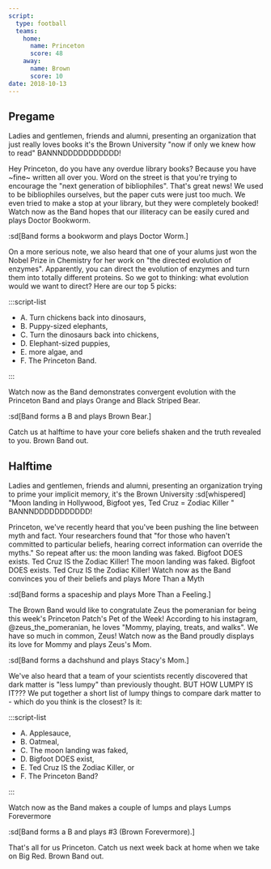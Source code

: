 ```yaml
---
script:
  type: football
  teams:
    home:
      name: Princeton
      score: 48
    away:
      name: Brown
      score: 10
date: 2018-10-13
---
```


## Pregame

Ladies and gentlemen, friends and alumni, presenting an organization that just really loves books it's the Brown University "now if only we knew how to read" BANNNDDDDDDDDDDD!

Hey Princeton, do you have any overdue library books? Because you have \~fine\~ written all over you. Word on the street is that you're trying to encourage the "next generation of bibliophiles". That's great news! We used to be bibliophiles ourselves, but the paper cuts were just too much. We even tried to make a stop at your library, but they were completely booked! Watch now as the Band hopes that our illiteracy can be easily cured and plays Doctor Bookworm.

:sd[Band forms a bookworm and plays Doctor Worm.]

On a more serious note, we also heard that one of your alums just won the Nobel Prize in Chemistry for her work on "the directed evolution of enzymes". Apparently, you can direct the evolution of enzymes and turn them into totally different proteins. So we got to thinking: what evolution would we want to direct? Here are our top 5 picks:

:::script-list

- A. Turn chickens back into dinosaurs,
- B. Puppy-sized elephants,
- C. Turn the dinosaurs back into chickens,
- D. Elephant-sized puppies,
- E. more algae, and
- F. The Princeton Band.

:::

Watch now as the Band demonstrates convergent evolution with the Princeton Band and plays Orange and Black Striped Bear.

:sd[Band forms a B and plays Brown Bear.]

Catch us at halftime to have your core beliefs shaken and the truth revealed to you. Brown Band out.

## Halftime

Ladies and gentlemen, friends and alumni, presenting an organization trying to prime your implicit memory, it's the Brown University :sd[whispered] "Moon landing in Hollywood, Bigfoot yes, Ted Cruz = Zodiac Killer " BANNNDDDDDDDDDDD!

Princeton, we've recently heard that you've been pushing the line between myth and fact. Your researchers found that "for those who haven't committed to particular beliefs, hearing correct information can override the myths." So repeat after us: the moon landing was faked. Bigfoot DOES exists. Ted Cruz IS the Zodiac Killer! The moon landing was faked. Bigfoot DOES exists. Ted Cruz IS the Zodiac Killer! Watch now as the Band convinces you of their beliefs and plays More Than a Myth

:sd[Band forms a spaceship and plays More Than a Feeling.]

The Brown Band would like to congratulate Zeus the pomeranian for being this week's Princeton Patch's Pet of the Week! According to his instagram, @zeus_the_pomeranian, he loves "Mommy, playing, treats, and walks". We have so much in common, Zeus! Watch now as the Band proudly displays its love for Mommy and plays Zeus's Mom.

:sd[Band forms a dachshund and plays Stacy's Mom.]

We've also heard that a team of your scientists recently discovered that dark matter is "less lumpy" than previously thought. BUT HOW LUMPY IS IT??? We put together a short list of lumpy things to compare dark matter to - which do you think is the closest? Is it:

:::script-list

- A. Applesauce,
- B. Oatmeal,
- C. The moon landing was faked,
- D. Bigfoot DOES exist,
- E. Ted Cruz IS the Zodiac Killer, or
- F. The Princeton Band?

:::

Watch now as the Band makes a couple of lumps and plays Lumps Forevermore

:sd[Band forms a B and plays #3 (Brown Forevermore).]

That's all for us Princeton. Catch us next week back at home when we take on Big Red. Brown Band out.
